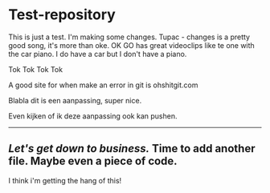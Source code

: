 # Test-repository
This is just a test.
I'm making some changes. Tupac - changes is a pretty good song, it's more than oke. OK GO has great videoclips like te one with the car piano. I do have a car but I don't have a piano.

Tok Tok Tok Tok

A good site for when make an error in git is ohshitgit.com



Blabla dit is een aanpassing, super nice.

Even kijken of ik deze aanpassing ook kan pushen.


--------------
*Let's get down to business.* Time to add another file. Maybe even a piece of code.
-------
I think i'm getting the hang of this!